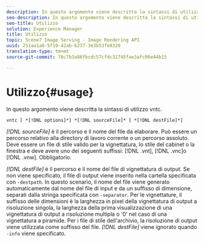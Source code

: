 ```yaml
---
description: In questo argomento viene descritta la sintassi di utilizzo vntc.
seo-description: In questo argomento viene descritta la sintassi di utilizzo vntc.
seo-title: Utilizzo
solution: Experience Manager
title: Utilizzo
topic: Scene7 Image Serving - Image Rendering API
uuid: 251aa1a0-5f19-42ab-b237-3e3b53fe8320
translation-type: tm+mt
source-git-commit: 7bc7b3a86fbcdc57cfdc31745fae3afc06e44b15

---
```



# Utilizzo{#usage}

In questo argomento viene descritta la sintassi di utilizzo vntc.

`vntc [ *[!DNL options]*] *[!DNL sourceFile]* [ *[!DNL destFile]*]`

*[!DNL sourceFile]* è il percorso e il nome del file da elaborare. Può essere un percorso relativo alla directory di lavoro corrente o un percorso assoluto. Deve essere un file di stile valido per la vignettatura, lo stile del cabinet o la finestra e deve avere uno dei seguenti suffissi: [!DNL .vnt], [!DNL .vnc]o [!DNL .vnw]. Obbligatorio.

*[!DNL destFile]* è il percorso e il nome del file di vignettatura di output. Se non viene specificato, il file di output viene inserito nella cartella specificata con `-destpath`. In questo scenario, il nome del file viene generato automaticamente dal nome del file di input e da un suffisso di dimensione, separati dalla stringa specificata con `-separator`. Per le vignettature, il suffisso delle dimensioni è la larghezza in pixel della vignettatura di output a risoluzione singola, la larghezza della prima visualizzazione di una vignettatura di output a risoluzione multipla o &#39;0&#39; nel caso di una vignettatura a piramide. Per i file di stile dell&#39;archivio, la risoluzione di output viene utilizzata come suffisso del file. *[!DNL destFile]* viene ignorato quando `-info` viene specificato.
